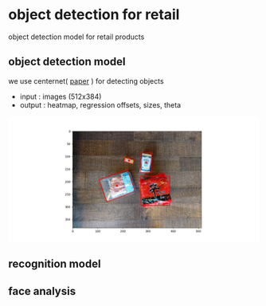 # object detection for retail
object detection model for retail products

## object detection model
we use centernet( [paper](https://arxiv.org/pdf/1904.08189.pdf)  ) for detecting objects
* input  : images (512x384)
* output : heatmap, regression offsets, sizes, theta

![test](https://github.com/SeungyounShin/object_detection_for_retail/blob/master/resource/test.png?raw=true)

## recognition model

## face analysis
